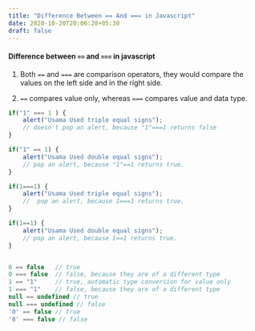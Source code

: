 ```yaml
---
title: "Difference Between == And === in Javascript"
date: 2020-10-20T20:06:28+05:30
draft: false
---
```


#### Difference between `==` and `===` in javascript

1. Both `==` and `===` are comparison operators, they would compare the values on the left side and in the right side.

2. `==` compares value only, whereas `===` compares value and data type.

```javascript
if("1" === 1 ) {
    alert("Usama Used triple equal signs"); 
    // doesn't pop an alert, because "1"===1 returns false
}

if("1" == 1) {
    alert("Usama Used double equal signs"); 
    // pop an alert, because "1"==1 returns true.
}
```

```javascript
if(1===1) {
    alert("Usama Used triple equal signs"); 
    //  pop an alert, because 1===1 returns true.
}

if(1==1) {
    alert("Usama Used double equal signs"); 
    // pop an alert, because 1==1 returns true.
}

```

```javascript

0 == false   // true
0 === false  // false, because they are of a different type
1 == "1"     // true, automatic type conversion for value only
1 === "1"    // false, because they are of a different type
null == undefined // true
null === undefined // false
'0' == false // true
'0' === false // false

```